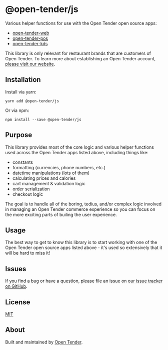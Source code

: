 # @open-tender/js

Various helper functions for use with the Open Tender open source apps:

- [open-tender-web](https://github.com/open-tender/open-tender-web)
- [open-tender-pos](https://github.com/open-tender/open-tender-pos)
- [open-tender-kds](https://github.com/open-tender/open-tender-kds)

This library is only relevant for restaurant brands that are customers of Open Tender. To learn more about establishing an Open Tender account, [please visit our website](https://www.opentender.io/).

## Installation

Install via yarn:

```
yarn add @open-tender/js
```

Or via npm:

```
npm install --save @open-tender/js
```

## Purpose

This library provides most of the core logic and various helper functions used across the Open Tender apps listed above, including things like:

- constants
- formatting (currencies, phone numbers, etc.)
- datetime manipulations (lots of them)
- calculating prices and calories
- cart management & validation logic
- order serialization
- checkout logic

The goal is to handle all of the boring, tedius, and/or complex logic involved in managing an Open Tender commerce experience so you can focus on the more exciting parts of builing the user experience.

## Usage

The best way to get to know this library is to start working with one of the Open Tender open source apps listed above - it's used so extensively that it will be hard to miss it!

## Issues

If you find a bug or have a question, please file an issue on [our issue tracker on GitHub](https://github.com/open-tender/open-tender-js/issues).

## License

[MIT](https://github.com/open-tender/open-tender-js/blob/master/LICENSE.md)

## About

Built and maintained by [Open Tender](https://www.opentender.io/).
